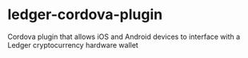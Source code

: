 # ledger-cordova-plugin
Cordova plugin that allows iOS and Android devices to interface with a Ledger cryptocurrency hardware wallet
